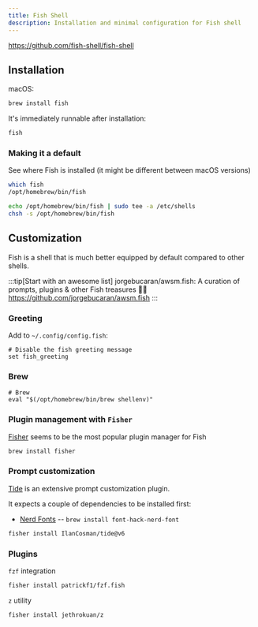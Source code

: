 ```yaml
---
title: Fish Shell
description: Installation and minimal configuration for Fish shell
---
```


https://github.com/fish-shell/fish-shell

## Installation

macOS:

```sh
brew install fish
```

It's immediately runnable after installation:

```sh
fish
```

### Making it a default 

See where Fish is installed (it might be different between macOS versions)

```sh
which fish
/opt/homebrew/bin/fish
```

```sh
echo /opt/homebrew/bin/fish | sudo tee -a /etc/shells
chsh -s /opt/homebrew/bin/fish
```

## Customization

Fish is a shell that is much better equipped by default compared to other shells.

:::tip[Start with an awesome list]
jorgebucaran/awsm.fish: A curation of prompts, plugins & other Fish treasures 🐚💎
https://github.com/jorgebucaran/awsm.fish
:::

### Greeting

Add to `~/.config/config.fish`:

```fish
# Disable the fish greeting message
set fish_greeting
```

### Brew

```fish
# Brew
eval "$(/opt/homebrew/bin/brew shellenv)"
```

### Plugin management with `Fisher`

[Fisher](https://github.com/jorgebucaran/fisher) seems to be the most popular plugin manager for Fish

```sh
brew install fisher
```

### Prompt customization

[Tide](https://github.com/IlanCosman/tide) is an extensive prompt customization plugin.

It expects a couple of dependencies to be installed first:

- [Nerd Fonts](https://github.com/ryanoasis/nerd-fonts) -- `brew install font-hack-nerd-font`

```sh
fisher install IlanCosman/tide@v6
```

### Plugins

`fzf` integration

```sh
fisher install patrickf1/fzf.fish
```

`z` utility

```sh
fisher install jethrokuan/z
```



